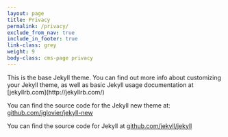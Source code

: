 ```yaml
---
layout: page
title: Privacy
permalink: /privacy/
exclude_from_nav: true
include_in_footer: true
link-class: grey
weight: 9
body-class: cms-page privacy
---
```


<div class="content">
This is the base Jekyll theme. You can find out more info about customizing your Jekyll theme, as well as basic Jekyll usage documentation at [jekyllrb.com](http://jekyllrb.com/)

You can find the source code for the Jekyll new theme at: [github.com/jglovier/jekyll-new](https://github.com/jglovier/jekyll-new)

You can find the source code for Jekyll at [github.com/jekyll/jekyll](https://github.com/jekyll/jekyll)
</div>

